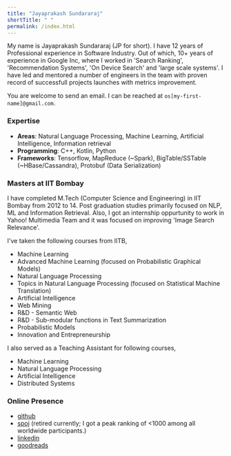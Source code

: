 ```yaml
---
title: "Jayaprakash Sundararaj"
shortTitle: " "
permalink: /index.html
---
```


My name is Jayaprakash Sundararaj (JP for short). I have 12 years of Professional experience in Software Industry. Out of which, 10+ years of experience in Google Inc, where I worked in 'Search Ranking', 'Recommendation Systems', 'On Device Search' and 'large scale systems'. I have led and mentored a number of engineers in the team with proven record of successfull projects launches with metrics improvement.

You are welcome to send an email. I can be reached at `os[my-first-name]@gmail.com`.

### Expertise
  * **Areas**: Natural Language Processing, Machine Learning, Artificial Intelligence, Information retrieval
  * **Programming**: C++, Kotlin, Python
  * **Frameworks**: Tensorflow, MapReduce (~Spark), BigTable/SSTable (~HBase/Cassandra), Protobuf (Data Serialization)

### Masters at IIT Bombay

I have completed M.Tech (Computer Science and Engineering) in IIT Bombay from 2012 to 14. Post graduation studies primarily focused on NLP, ML and Information Retrieval. Also, I got an internship oppurtunity to work in Yahoo! Multimedia Team and it was focused on improving 'Image Search Relevance'.

I've taken the following courses from IITB,
  * Machine Learning
  * Advanced Machine Learning (focused on Probabilistic Graphical Models)
  * Natural Language Processing
  * Topics in Natural Language Processing (focused on Statistical Machine Translation)
  * Artificial Intelligence
  * Web Mining
  * R&D - Semantic Web
  * R&D - Sub-modular functions in Text Summarization
  * Probabilistic Models
  * Innovation and Entrepreneurship

I also served as a Teaching Assistant for following courses,
  * Machine Learning
  * Natural Language Processing
  * Artificial Intelligence
  * Distributed Systems

### Online Presence
  * [github](https://github.com/osjayaprakash)
  * [spoj](https://www.spoj.com/) (retired currently; I got a peak ranking of <1000 among all worldwide participants.)
  * [linkedin](https://www.linkedin.com/in/osjayaprakash/)
  * [goodreads](https://www.goodreads.com/user/show/173170284-jayaprakash)
